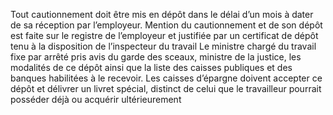 Tout cautionnement doit être mis en dépôt dans le délai d’un mois à dater de sa réception par l’employeur. Mention du cautionnement et de son dépôt est faite sur le registre de l’employeur et justifiée par un certificat de dépôt tenu à la disposition de l’inspecteur du travail
Le ministre chargé du travail fixe par arrêté pris avis du garde des sceaux, ministre de la justice, les modalités de ce dépôt ainsi que la liste des caisses publiques et des banques habilitées à le recevoir.
Les caisses d’épargne doivent accepter ce dépôt et délivrer un livret spécial, distinct de celui que le travailleur pourrait posséder déjà ou acquérir ultérieurement